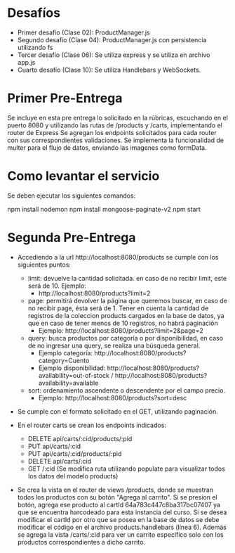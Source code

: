 # Desafíos

- Primer desafío (Clase 02): ProductManager.js
- Segundo desafío (Clase 04): ProductManager.js con persistencia utilizando fs
- Tercer desafío (Clase 06): Se utiliza express y se utiliza en archivo app.js
- Cuarto desafío (Clase 10): Se utiliza Handlebars y WebSockets.

# Primer Pre-Entrega

Se incluye en esta pre entrega lo solicitado en la rúbricas, escuchando en el puerto 8080 y utilizando las rutas de /products y /carts, implementando el router de Express
Se agregan los endpoints solicitados para cada router con sus correspondientes validaciones.
Se implementa la funcionalidad de multer para el flujo de datos, enviando las imagenes como formData.

# Como levantar el servicio

Se deben ejecutar los siguientes comandos:

npm install nodemon
npm install mongoose-paginate-v2
npm start

# Segunda Pre-Entrega

- Accediendo a la url http://localhost:8080/products se cumple con los siguientes puntos:
    - limit: devuelve la cantidad solicitada. en caso de no recibir limit, este será de 10. Ejemplo: 
        - http://localhost:8080/products?limit=2
    - page: permitirá devolver la página que queremos buscar, en caso de no recibir page, ésta será de 1. Tener en cuenta la cantidad de registros de la coleccion products cargados en la base de datos, ya que en caso de tener menos de 10 registros, no habrá paginación 
        - Ejemplo: http://localhost:8080/products?limit=2&page=2
    - query: busca productos por categoría o por disponibilidad, en caso de no ingresar una query, se realiza una búsqueda general. 
        - Ejemplo categoría: http://localhost:8080/products?category=Cuento
        - Ejemplo disponibilidad: http://localhost:8080/products?availability=out-of-stock / http://localhost:8080/products?availability=available
    - sort: ordenamiento ascendente o descendente por el campo precio.
        - Ejemplo: http://localhost:8080/products?sort=desc

- Se cumple con el formato solicitado en el GET, utilizando paginación.

- En el router carts se crean los endpoints indicados:
    - DELETE api/carts/:cid/products/:pid
    - PUT api/carts/:cid
    - PUT api/carts/:cid/products/:pid
    - DELETE api/carts/:cid
    - GET /:cid (Se modifica ruta utilizando populate para visualizar todos los datos del modelo products)

- Se crea la vista en el router de views /products, donde se muestran todos los productos con su botón "Agrega al carrito". Si se presion el botón, agrega ese producto al cartId 64a783c447c8ba317bc07407 ya que se encuentra harcodeado para esta instancia del curso. Si se desea modificar el cartId por otro que se posea en la base de datos se debe modificar el código en el archivo products.handlebars (línea 6). Además se agrega la vista /carts/:cid para ver un carrito específico solo con los productos correspondientes a dicho carrito.